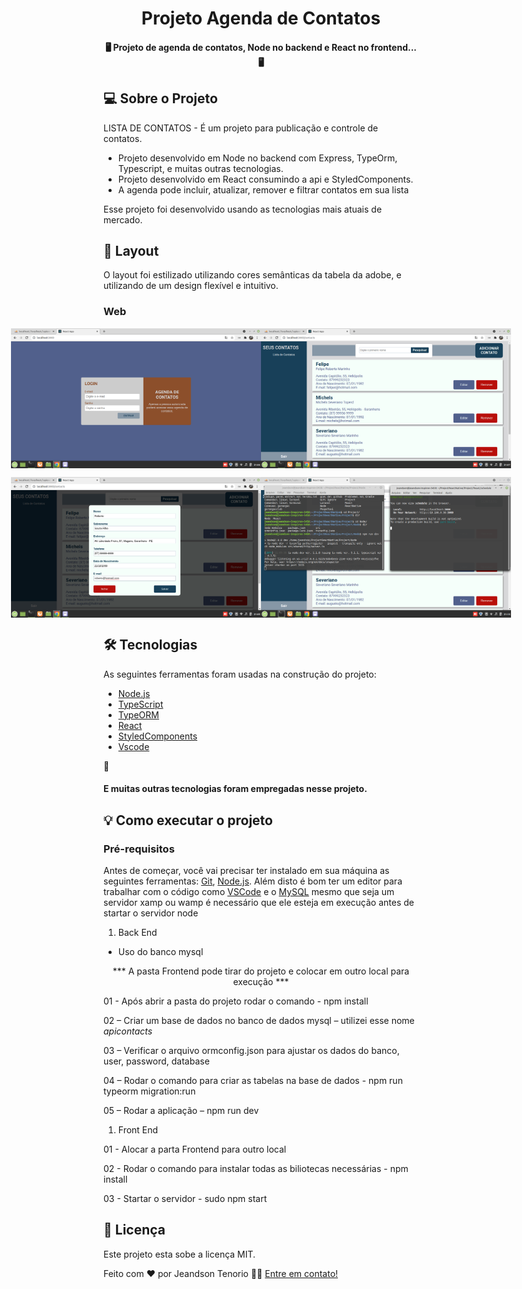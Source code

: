 <h1 align="center">Projeto Agenda de Contatos</h1>

<h4 align="center">
	🖥️ Projeto de agenda de contatos, Node no backend e React no frontend... 🖥️
</h4>

## 💻 Sobre o Projeto

LISTA DE CONTATOS - É um projeto para publicação e controle de contatos.

 - Projeto desenvolvido em Node no backend com Express, TypeOrm, Typescript, e muitas outras tecnologias.
 - Projeto desenvolvido em React consumindo a api e StyledComponents.
 - A agenda pode incluir, atualizar, remover e filtrar contatos em sua lista

Esse projeto foi desenvolvido usando as tecnologias mais atuais de mercado.

## 🎨 Layout

O layout foi estilizado utilizando cores semânticas da tabela da adobe, e utilizando de um design flexível e intuitivo.

### Web


<p align="center" style="display: flex; align-items: flex-start; justify-content: center;">
  <img alt="Login" src="https://raw.githubusercontent.com/jeandsontb/ProjectSelection/main/assets/Project00.png" width="400px">

  <img alt="List of contacts" src="https://raw.githubusercontent.com/jeandsontb/ProjectSelection/main/assets/Project01.png" width="400px">
</p>

<p align="center" style="display: flex; align-items: flex-start; justify-content: center;">
  <img alt="Inclusion contacts" src="https://raw.githubusercontent.com/jeandsontb/ProjectSelection/main/assets/Project02.png" width="400px">

  <img alt="Servers opering" src="https://raw.githubusercontent.com/jeandsontb/ProjectSelection/main/assets/Project03.png" width="400px">
</p>

## 🛠 Tecnologias

As seguintes ferramentas foram usadas na construção do projeto:

- [Node.js][nodejs]
- [TypeScript][typescript]
- [TypeORM][typeorm]
- [React][reactjs]
- [StyledComponents][stylecomponents]
- [Vscode][vscode]

🤖 <h4>E muitas outras tecnologias foram empregadas nesse projeto.</h4>

## 💡 Como executar o projeto


### Pré-requisitos

Antes de começar, você vai precisar ter instalado em sua máquina as seguintes ferramentas:
[Git](https://git-scm.com), [Node.js][nodejs].
Além disto é bom ter um editor para trabalhar com o código como [VSCode][vscode] e o [MySQL][mysql] mesmo que seja um servidor xamp ou wamp é necessário que ele esteja em execução antes de startar o servidor node


1. Back End

- Uso do banco mysql

<p align="center">*** A pasta Frontend pode tirar do projeto e colocar em outro local para execução ***</p>

01 - Após abrir a pasta do projeto rodar o comando -  npm install

02 – Criar um base de dados no banco de dados mysql – utilizei esse nome  *apicontacts*

03 – Verificar o arquivo ormconfig.json para ajustar os dados do banco, user, password, database

04 – Rodar o comando para criar as tabelas na base de dados - npm run typeorm migration:run

05 – Rodar a aplicação – npm run dev


1. Front End

01 - Alocar a parta Frontend para outro local

02 - Rodar o comando para instalar todas as biliotecas necessárias -  npm install

03 - Startar o servidor - sudo npm start



## 📝 Licença

Este projeto esta sobe a licença MIT.

Feito com ❤️ por Jeandson Tenorio 👋🏽 [Entre em contato!](https://www.linkedin.com/in/jeandson/)

[nodejs]: https://nodejs.org/
[reactjs]: https://reactjs.org
[yarn]: https://yarnpkg.com/
[vscode]: https://code.visualstudio.com/
[typeorm]: https://typeorm.io/#/
[typescript]: https://www.typescriptlang.org/
[stylecomponents]: https://styled-components.com/
[mysql]: https://www.mysql.com/

